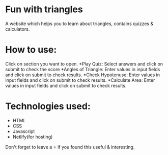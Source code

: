 # Fun with triangles

  A website which helps you to learn about triangles, contains quizzes & calculators. 

# How to use:

   Click on section you want to open.
       *Play Quiz: Select answers and click on submit to check the score
       *Angles of Triangle: Enter values in input fields and click on submit to check results.
       *Check Hypotenuse: Enter values in input fields and click on submit to check results.
       *Calculate Area: Enter values in input fields and click on submit to check results.

# Technologies used:

   * HTML
   * CSS
   * Javascript
   * Netlify(for hosting)

 Don't forget to leave a ⭐ if you found this useful & interesting.
